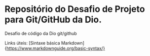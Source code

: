 # Repositório do Desafio de Projeto para Git/GitHub da Dio.
Desafio de código da Dio git/github

Links úteis:
[Sintaxe básica Markdown]{https://www.markdownguide.org/basic-syntax/}
